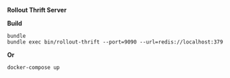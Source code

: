 **Rollout Thrift Server**

**Build**

    bundle
    bundle exec bin/rollout-thrift --port=9090 --url=redis://localhost:379

**Or**

    docker-compose up